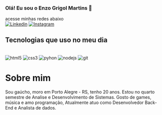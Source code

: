 
### Olá! Eu sou o Enzo Grigol Martins 👋


acesse minhas redes abaixo </br>
[![Linkedin](https://img.shields.io/badge/LinkedIn-0077B5?style=for-the-badge&logo=linkedin&logoColor=white)](https://www.linkedin.com/in/enzo-grigol-martins-20979b246/)
[![Instagram](https://img.shields.io/badge/Instagram-E4405F?style=for-the-badge&logo=instagram&logoColor=white)](https://www.instagram.com/enzo.grigol/)


## Tecnologias que uso no meu dia

<div style="display: inline_block"><br/>
    <img align="center" alt="html5" src="https://img.shields.io/badge/HTML5-E34F26?style=for-the-badge&logo=html5&logoColor=white">
    <img align="center" alt="css3" src="https://img.shields.io/badge/CSS3-1572B6?style=for-the-badge&logo=css3&logoColor=white">
    <img align="center" alt="pyhon" src="https://img.shields.io/badge/python-F7DF1E?style=for-the-badge&logo=python&logoColor=#3776AB">
    <img align="center" alt="nodejs" src="https://img.shields.io/badge/Node.js-43853D?style=for-the-badge&logo=node.js&logoColor=white">
    <img align="center" alt="git" src="https://img.shields.io/badge/GIT-E44C30?style=for-the-badge&logo=git&logoColor=white">
</div>

# Sobre mim

Sou gaúcho, moro em Porto Alegre - RS, tenho 20 anos. Estou no quarto semestre de Analise e Desenvolvimento de Sistemas. 
Gosto de games, música e amo programação, Atualmente atuo como Desenvolvedor Back-End e Analista de dados.

